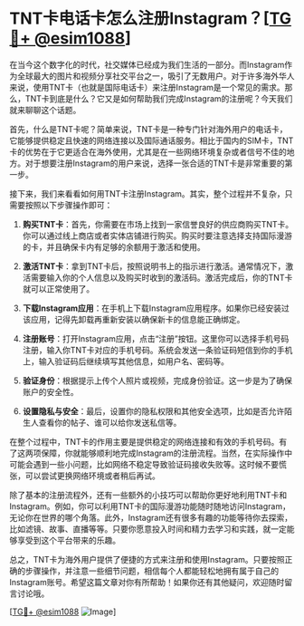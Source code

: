 # TNT卡电话卡怎么注册Instagram？[[TG💪+ @esim1088](https://t.me/s/esim1088)]

在当今这个数字化的时代，社交媒体已经成为我们生活的一部分。而Instagram作为全球最大的图片和视频分享社交平台之一，吸引了无数用户。对于许多海外华人来说，使用TNT卡（也就是国际电话卡）来注册Instagram是一个常见的需求。那么，TNT卡到底是什么？它又是如何帮助我们完成Instagram的注册呢？今天我们就来聊聊这个话题。

首先，什么是TNT卡呢？简单来说，TNT卡是一种专门针对海外用户的电话卡，它能够提供稳定且快速的网络连接以及国际通话服务。相比于国内的SIM卡，TNT卡的优势在于它更适合在海外使用，尤其是在一些网络环境复杂或者信号不佳的地方。对于想要注册Instagram的用户来说，选择一张合适的TNT卡是非常重要的第一步。

接下来，我们来看看如何用TNT卡注册Instagram。其实，整个过程并不复杂，只需要按照以下步骤操作即可：

1. **购买TNT卡**：首先，你需要在市场上找到一家信誉良好的供应商购买TNT卡。你可以通过线上商店或者实体店铺进行购买。购买时要注意选择支持国际漫游的卡，并且确保卡内有足够的余额用于激活和使用。

2. **激活TNT卡**：拿到TNT卡后，按照说明书上的指示进行激活。通常情况下，激活需要输入你的个人信息以及购买时收到的激活码。激活完成后，你的TNT卡就可以正常使用了。

3. **下载Instagram应用**：在手机上下载Instagram应用程序。如果你已经安装过该应用，记得先卸载再重新安装以确保新卡的信息能正确绑定。

4. **注册账号**：打开Instagram应用，点击“注册”按钮。这里你可以选择手机号码注册，输入你TNT卡对应的手机号码。系统会发送一条验证码短信到你的手机上，输入验证码后继续填写其他信息，如用户名、密码等。

5. **验证身份**：根据提示上传个人照片或视频，完成身份验证。这一步是为了确保账户的安全性。

6. **设置隐私与安全**：最后，设置你的隐私权限和其他安全选项，比如是否允许陌生人查看你的帖子、谁可以给你发送私信等。

在整个过程中，TNT卡的作用主要是提供稳定的网络连接和有效的手机号码。有了这两项保障，你就能够顺利地完成Instagram的注册流程。当然，在实际操作中可能会遇到一些小问题，比如网络不稳定导致验证码接收失败等。这时候不要慌张，可以尝试更换网络环境或者稍后再试。

除了基本的注册流程外，还有一些额外的小技巧可以帮助你更好地利用TNT卡和Instagram。例如，你可以利用TNT卡的国际漫游功能随时随地访问Instagram，无论你在世界的哪个角落。此外，Instagram还有很多有趣的功能等待你去探索，比如滤镜、故事、直播等等。只要你愿意投入时间和精力去学习和实践，就一定能够享受到这个平台带来的乐趣。

总之，TNT卡为海外用户提供了便捷的方式来注册和使用Instagram。只要按照正确的步骤操作，并注意一些细节问题，相信每个人都能轻松地拥有属于自己的Instagram账号。希望这篇文章对你有所帮助！如果你还有其他疑问，欢迎随时留言讨论哦。

[[TG💪+ @esim1088](https://t.me/s/esim1088) ![Image](https://i.postimg.cc/4NQfJmqS/Snipaste-2025-05-13-00-14-12.png)]